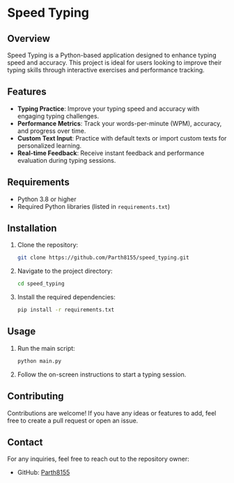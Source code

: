 # Speed Typing

## Overview
Speed Typing is a Python-based application designed to enhance typing speed and accuracy. This project is ideal for users looking to improve their typing skills through interactive exercises and performance tracking.

## Features
- **Typing Practice**: Improve your typing speed and accuracy with engaging typing challenges.
- **Performance Metrics**: Track your words-per-minute (WPM), accuracy, and progress over time.
- **Custom Text Input**: Practice with default texts or import custom texts for personalized learning.
- **Real-time Feedback**: Receive instant feedback and performance evaluation during typing sessions.

## Requirements
- Python 3.8 or higher
- Required Python libraries (listed in `requirements.txt`)

## Installation
1. Clone the repository:
    ```bash
    git clone https://github.com/Parth8155/speed_typing.git
    ```
2. Navigate to the project directory:
    ```bash
    cd speed_typing
    ```
3. Install the required dependencies:
    ```bash
    pip install -r requirements.txt
    ```

## Usage
1. Run the main script:
    ```bash
    python main.py
    ```
2. Follow the on-screen instructions to start a typing session.

## Contributing
Contributions are welcome! If you have any ideas or features to add, feel free to create a pull request or open an issue.

## Contact
For any inquiries, feel free to reach out to the repository owner:
- GitHub: [Parth8155](https://github.com/Parth8155)
